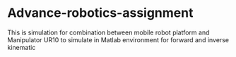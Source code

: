 # Advance-robotics-assignment
This is simulation for combination between mobile robot platform and Manipulator UR10 to simulate in Matlab environment for forward and inverse kinematic 
